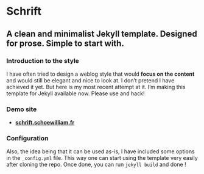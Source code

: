 # Schrift
## A clean and minimalist Jekyll template. Designed for prose. Simple to start with.

### Introduction to the style
I have often tried to design a weblog style that would **focus on the content** and would still be elegant and nice to look at. I don’t pretend I have achieved it yet. But here is my most recent attempt at it. I’m making this template for Jekyll available now. Please use and hack!

### Demo site
* **[schrift.schoewilliam.fr](http://schoewilliam.fr)**

### Configuration
Also, the idea being that it can be used as-is, I have included some options in the `_config.yml` file. This way one can start using the template very easily after cloning the repo.
Once done, you can run `jekyll build` and done !
